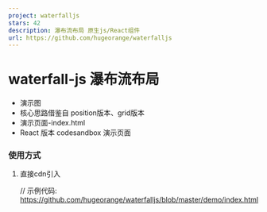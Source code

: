 ```yaml
---
project: waterfalljs
stars: 42
description: 瀑布流布局 原生js/React组件
url: https://github.com/hugeorange/waterfalljs
---
```


waterfall-js 瀑布流布局
==================

-   演示图
-   核心思路借鉴自 position版本、grid版本
-   演示页面-index.html
-   React 版本 codesandbox 演示页面

### 使用方式

1.  直接cdn引入
    
    // 示例代码: https://github.com/hugeorange/waterfalljs/blob/master/demo/index.html
    <script src\="https://unpkg.com/browse/waterfalljs-layout@latest/dist/waterfalljs-layout.min.js"\></script\>
    <script\>
    const wf \= Waterfall({
        mode: 'position', // 还有 grid 模式可选
        el: '#waterfall',
        columnWidth: 236, // 每列宽度
        columnGap: 24, // 列间隙
        rowGap: 24, // 行间隙
        delay: 800, // 轮询获取元素高度频率
        // 自定义样式
        customStyle: \`#waterfall li>div {
            border-radius: 8px;
            font-size: 20px;
            overflow: hidden;
            color: rgba(0, 0, 0, 0.6);
            padding: 6px;
            background: rgb(255, 255, 255);
            box-shadow: 0 3px 10px rgba(0, 0, 0, 0.1);
            transition: all 0.5s;
          }
          #waterfall li>div:hover {
            transform: translateY(-6px);
            box-shadow: 0 30px 50px rgba(0, 0, 0, 0.3);
            transition: all 0.3s
          }
          #waterfall li>div>img {
            width: 100%
          }\`
      })
      // 加载
      wf.load()
    </script\>
    
2.  React 版本
    
    // yarn add waterfalljs-layout
    import Waterfall from "waterfalljs-layout/react";
    // 详细演示页面请参考 
    // 1. https://github.com/hugeorange/waterfalljs/blob/master/demo/react-demo.tsx
    // 2. https://codesandbox.io/s/busy-faraday-w538tc
    <Waterfall
      mode\='grid'
      el\="#react-waterfall-grid-comps"
      columnWidth\={236}
      columnCount\={2}
      columnGap\={24}
      rowGap\={24}
      customStyle\={customStyleGrid}
      onChangeUlMaxH\={h \=> (ulMaxHRef.current \= h)}
    \>
      {images.map((item: any, index) \=> {
        return (
          <li key\={index} onClick\={() \=> alert('图片地址为:' + item)}\>
            <div\><img src\={item} alt\='' /></div\>
          </li\>
        )
      })}
    </Waterfall\>  
    
3.  简单粗暴的办法直接拷贝`src/index.ts`目录下的代码到你的项目中使用，vue、react项目均可，或是直接 esmodule 导入 `import Waterfall from "waterfalljs-layout`
    

* * *

API
---

`option`：

选项

含义

值类型

默认值

备注

el

容器元素id

string

例如：`#waterfall` 容器必须是ul元素，使用react组件不必传此项

columnWidth

每一列的宽度

number

360

单位px

columnCount

多少列

number

\-

不传会自动根据columnWidth分配

columnGap

每列之间的间隙

number

24

单位px

rowGap

每列之间的间隙

number

24

单位px

delay

轮询排布的间隔时间

number

500

单位 ms，轮询获取元素高度的间隔时间

customStyle

自定义样式

string

\-

onChangeUlMaxH

实时获取容器高度

(h: number) => void

\-

滚动加载参考这个

注意事项
----

-   使用UMD方式时 ==> html元素层级关系必须是 `ul#el>li>div> 自己需展示的内容`
-   使用React版本时 ==> `Children` 必须是 `<li><div>自己需展示的内容</div></li>`

